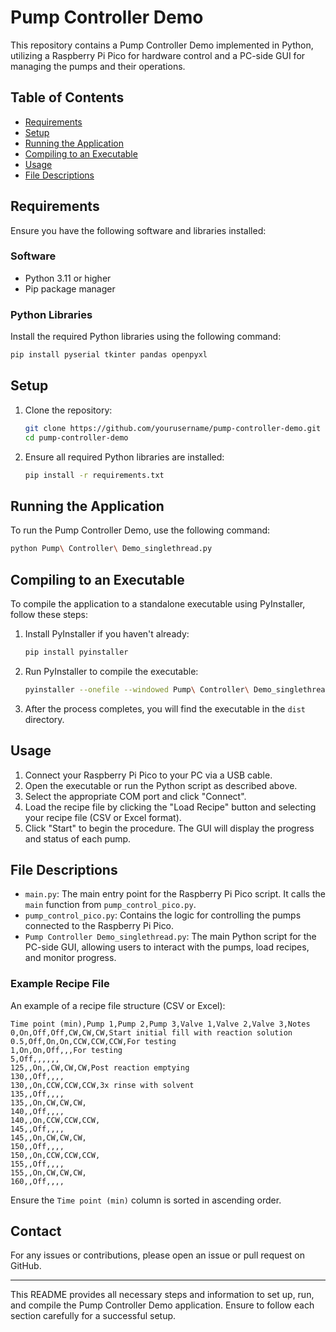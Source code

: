 
# Pump Controller Demo

This repository contains a Pump Controller Demo implemented in Python, utilizing a Raspberry Pi Pico for hardware control and a PC-side GUI for managing the pumps and their operations.

## Table of Contents
- [Requirements](#requirements)
- [Setup](#setup)
- [Running the Application](#running-the-application)
- [Compiling to an Executable](#compiling-to-an-executable)
- [Usage](#usage)
- [File Descriptions](#file-descriptions)

## Requirements

Ensure you have the following software and libraries installed:

### Software
- Python 3.11 or higher
- Pip package manager

### Python Libraries
Install the required Python libraries using the following command:
```sh
pip install pyserial tkinter pandas openpyxl
```

## Setup

1. Clone the repository:
    ```sh
    git clone https://github.com/yourusername/pump-controller-demo.git
    cd pump-controller-demo
    ```

2. Ensure all required Python libraries are installed:
    ```sh
    pip install -r requirements.txt
    ```

## Running the Application

To run the Pump Controller Demo, use the following command:
```sh
python Pump\ Controller\ Demo_singlethread.py
```

## Compiling to an Executable

To compile the application to a standalone executable using PyInstaller, follow these steps:

1. Install PyInstaller if you haven't already:
    ```sh
    pip install pyinstaller
    ```

2. Run PyInstaller to compile the executable:
    ```sh
    pyinstaller --onefile --windowed Pump\ Controller\ Demo_singlethread.py
    ```

3. After the process completes, you will find the executable in the `dist` directory.

## Usage

1. Connect your Raspberry Pi Pico to your PC via a USB cable.
2. Open the executable or run the Python script as described above.
3. Select the appropriate COM port and click "Connect".
4. Load the recipe file by clicking the "Load Recipe" button and selecting your recipe file (CSV or Excel format).
5. Click "Start" to begin the procedure. The GUI will display the progress and status of each pump.

## File Descriptions

- `main.py`: The main entry point for the Raspberry Pi Pico script. It calls the `main` function from `pump_control_pico.py`.
- `pump_control_pico.py`: Contains the logic for controlling the pumps connected to the Raspberry Pi Pico.
- `Pump Controller Demo_singlethread.py`: The main Python script for the PC-side GUI, allowing users to interact with the pumps, load recipes, and monitor progress.

### Example Recipe File
An example of a recipe file structure (CSV or Excel):
```csv
Time point (min),Pump 1,Pump 2,Pump 3,Valve 1,Valve 2,Valve 3,Notes
0,On,Off,Off,CW,CW,CW,Start initial fill with reaction solution
0.5,Off,On,On,CCW,CCW,CCW,For testing
1,On,On,Off,,,For testing
5,Off,,,,,,
125,,On,,CW,CW,CW,Post reaction emptying
130,,Off,,,,
130,,On,CCW,CCW,CCW,3x rinse with solvent
135,,Off,,,,
135,,On,CW,CW,CW,
140,,Off,,,,
140,,On,CCW,CCW,CCW,
145,,Off,,,,
145,,On,CW,CW,CW,
150,,Off,,,,
150,,On,CCW,CCW,CCW,
155,,Off,,,,
155,,On,CW,CW,CW,
160,,Off,,,,
```

Ensure the `Time point (min)` column is sorted in ascending order.

## Contact

For any issues or contributions, please open an issue or pull request on GitHub.

---

This README provides all necessary steps and information to set up, run, and compile the Pump Controller Demo application. Ensure to follow each section carefully for a successful setup.
